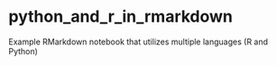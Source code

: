 # python_and_r_in_rmarkdown
 Example RMarkdown notebook that utilizes multiple languages (R and Python)
